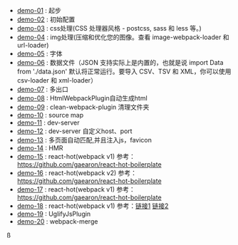 
- [demo-01](demo-01) : 起步
- [demo-02](demo-02) : 初始配置
- [demo-03](demo-03) : css处理(CSS 处理器风格 - postcss, sass 和 less 等。)
- [demo-04](demo-04) : img处理(压缩和优化您的图像。查看 image-webpack-loader 和 url-loader)
- [demo-05](demo-05) : 字体
- [demo-06](demo-06) : 数据文件（JSON 支持实际上是内置的，也就是说 import Data from './data.json' 默认将正常运行。要导入 CSV、TSV 和 XML，你可以使用 csv-loader 和 xml-loader）
- [demo-07](demo-07) : 多出口
- [demo-08](demo-08) : HtmlWebpackPlugin自动生成html
- [demo-09](demo-09) : clean-webpack-plugin 清理文件夹
- [demo-10](demo-10) : source map
- [demo-11](demo-11) : dev-server
- [demo-12](demo-12) : dev-server 自定义host、port
- [demo-13](demo-13) : 多页面自动匹配,并且注入js，favicon
- [demo-14](demo-14) : HMR
- [demo-15](demo-15) : react-hot(webpack v1) 参考：https://github.com/gaearon/react-hot-boilerplate
- [demo-16](demo-16) : react-hot(webpack v2) 参考：https://github.com/gaearon/react-hot-boilerplate
- [demo-17](demo-17) : react-hot(webpack v1) 参考：https://github.com/gaearon/react-hot-boilerplate
- [demo-18](demo-18) : react-hot(webpack v1) 参考：[链接1](https://github.com/gaearon/react-hot-boilerplate) [链接2](https://github.com/wkwiatek/react-hot-loader-minimal-boilerplate)
- [demo-19](demo-19) : UglifyJsPlugin
- [demo-20](demo-20) : webpack-merge


















ß